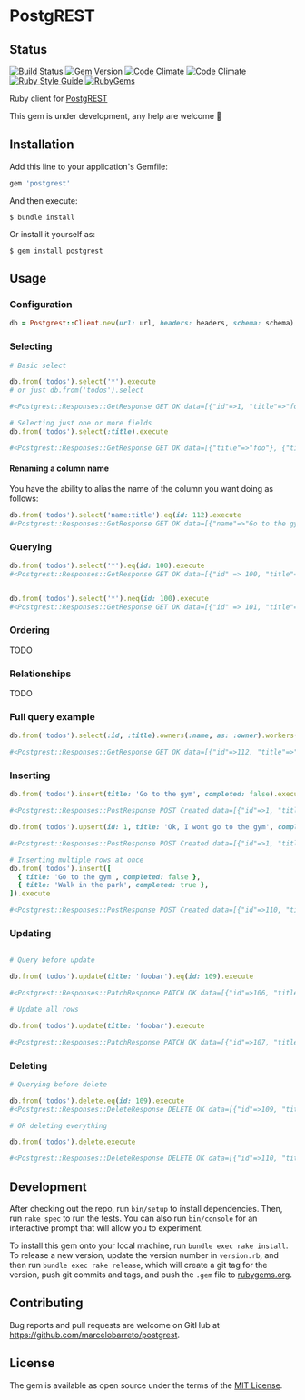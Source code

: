 # PostgREST

## Status

[![Build Status](https://api.travis-ci.com/marcelobarreto/postgrest-rb.svg?branch=master)](https://travis-ci.com/marcelobarreto/postgrest-rb)
[![Gem Version](https://badge.fury.io/rb/postgrest.svg)](https://badge.fury.io/rb/postgrest)
[![Code Climate](https://codeclimate.com/github/marcelobarreto/postgrest-rb.svg)](https://codeclimate.com/github/marcelobarreto/postgrest-rb)
[![Code Climate](https://codeclimate.com/github/marcelobarreto/postgrest-rb/coverage.svg)](https://codeclimate.com/github/marcelobarreto/postgrest-rb)
[![Ruby Style Guide](https://img.shields.io/badge/code_style-rubocop-brightgreen.svg)](https://github.com/rubocop/rubocop)
[![RubyGems](https://img.shields.io/gem/dt/postgrest.svg?style=flat)](https://rubygems.org/gems/postgrest)

Ruby client for [PostgREST](https://postgrest.org/)

This gem is under development, any help are welcome :muscle:

## Installation

Add this line to your application's Gemfile:

```ruby
gem 'postgrest'
```

And then execute:

`$ bundle install`

Or install it yourself as:

`$ gem install postgrest`

## Usage

### Configuration

```ruby
db = Postgrest::Client.new(url: url, headers: headers, schema: schema)
```

### Selecting

```ruby
# Basic select

db.from('todos').select('*').execute
# or just db.from('todos').select

#<Postgrest::Responses::GetResponse GET OK data=[{"id"=>1, "title"=>"foo", "completed"=>false}, {"id"=>2, "title"=>"foo", "completed"=>false}]>

# Selecting just one or more fields
db.from('todos').select(:title).execute

#<Postgrest::Responses::GetResponse GET OK data=[{"title"=>"foo"}, {"title"=>"foo"}]>

```

#### Renaming a column name

You have the ability to alias the name of the column you want doing as follows:

```ruby
db.from('todos').select('name:title').eq(id: 112).execute
#<Postgrest::Responses::GetResponse GET OK data=[{"name"=>"Go to the gym"}]>
```

### Querying

```ruby
db.from('todos').select('*').eq(id: 100).execute
#<Postgrest::Responses::GetResponse GET OK data=[{"id" => 100, "title"=>"foo", "completed" => true}}]>


db.from('todos').select('*').neq(id: 100).execute
#<Postgrest::Responses::GetResponse GET OK data=[{"id" => 101, "title"=>"foo", "completed" => true}}]>
```

### Ordering

TODO

### Relationships

TODO

### Full query example

```ruby
db.from('todos').select(:id, :title).owners(:name, as: :owner).workers(:name, as: :worker).in(id: [112, 113]).order(id: :asc).execute

#<Postgrest::Responses::GetResponse GET OK data=[{"id"=>112, "title"=>"Eat something", "owner"=>{"name"=>"Marcelo"}, "worker"=>{"name"=>"Marcelo"}}, {"id"=>113, "title"=>"Go to the gym", "owner"=>{"name"=>"Marcelo"}, "worker"=>nil}]>
```

### Inserting

```ruby
db.from('todos').insert(title: 'Go to the gym', completed: false).execute

#<Postgrest::Responses::PostResponse POST Created data=[{"id"=>1, "title"=>"Go to the gym", "completed"=>false}]>

db.from('todos').upsert(id: 1, title: 'Ok, I wont go to the gym', completed: true).execute

#<Postgrest::Responses::PostResponse POST Created data=[{"id"=>1, "title"=>"Ok, I wont go to the gym", "completed"=>true}]>

# Inserting multiple rows at once
db.from('todos').insert([
  { title: 'Go to the gym', completed: false },
  { title: 'Walk in the park', completed: true },
]).execute

#<Postgrest::Responses::PostResponse POST Created data=[{"id"=>110, "title"=>"Go to the gym", "completed"=>false}, {"id"=>111, "title"=>"Walk in the park", "completed"=>true}]>

```

### Updating

```ruby

# Query before update

db.from('todos').update(title: 'foobar').eq(id: 109).execute

#<Postgrest::Responses::PatchResponse PATCH OK data=[{"id"=>106, "title"=>"foo", "completed"=>false}]>

# Update all rows

db.from('todos').update(title: 'foobar').execute

#<Postgrest::Responses::PatchResponse PATCH OK data=[{"id"=>107, "title"=>"foobar", "completed"=>false}, {"id"=>1, "title"=>"foobar", "completed"=>true}, {"id"=>110, "title"=>"foobar", "completed"=>false}, {"id"=>111, "title"=>"foobar", "completed"=>true}, {"id"=>106, "title"=>"foobar", "completed"=>false}]>
```

### Deleting

```ruby
# Querying before delete

db.from('todos').delete.eq(id: 109).execute
#<Postgrest::Responses::DeleteResponse DELETE OK data=[{"id"=>109, "title"=>"Go to the gym", "completed"=>false}]>

# OR deleting everything

db.from('todos').delete.execute

#<Postgrest::Responses::DeleteResponse DELETE OK data=[{"id"=>110, "title"=>"Go to the gym", "completed"=>false}, {"id"=>111, "title"=>"Go to the gym", "completed"=>false}]>
```

## Development

After checking out the repo, run `bin/setup` to install dependencies. Then, run `rake spec` to run the tests. You can also run `bin/console` for an interactive prompt that will allow you to experiment.

To install this gem onto your local machine, run `bundle exec rake install`. To release a new version, update the version number in `version.rb`, and then run `bundle exec rake release`, which will create a git tag for the version, push git commits and tags, and push the `.gem` file to [rubygems.org](https://rubygems.org).

## Contributing

Bug reports and pull requests are welcome on GitHub at https://github.com/marcelobarreto/postgrest.

## License

The gem is available as open source under the terms of the [MIT License](https://opensource.org/licenses/MIT).
